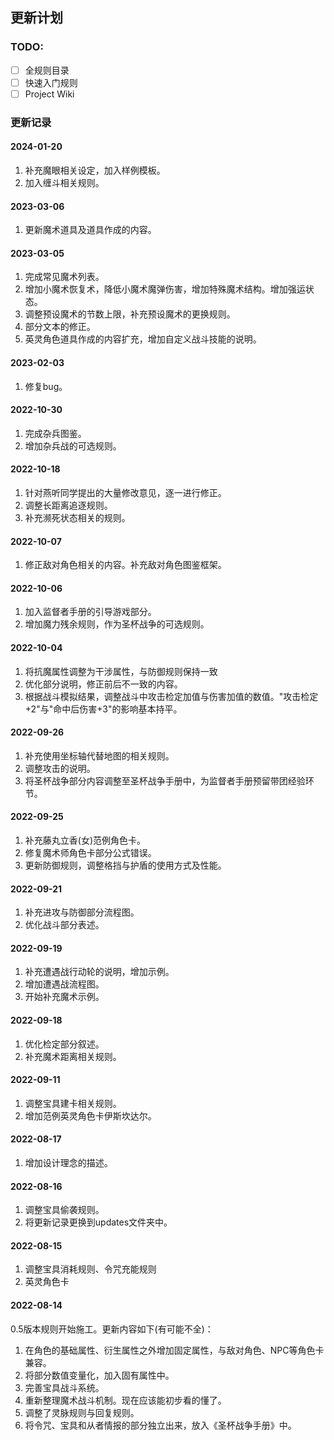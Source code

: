 ## 更新计划

### TODO:

- [ ] 全规则目录
- [ ] 快速入门规则
- [ ] Project Wiki

### 更新记录

#### 2024-01-20

1. 补充魔眼相关设定，加入样例模板。
2. 加入缠斗相关规则。

#### 2023-03-06

1. 更新魔术道具及道具作成的内容。

#### 2023-03-05

1. 完成常见魔术列表。
2. 增加小魔术恢复术，降低小魔术魔弹伤害，增加特殊魔术结构。增加强运状态。
3. 调整预设魔术的节数上限，补充预设魔术的更换规则。
4. 部分文本的修正。
5. 英灵角色道具作成的内容扩充，增加自定义战斗技能的说明。

#### 2023-02-03

1. 修复bug。

#### 2022-10-30

1. 完成杂兵图鉴。
2. 增加杂兵战的可选规则。

#### 2022-10-18

1. 针对燕听同学提出的大量修改意见，逐一进行修正。
2. 调整长距离追逐规则。
3. 补充濒死状态相关的规则。

#### 2022-10-07

1. 修正敌对角色相关的内容。补充敌对角色图鉴框架。

#### 2022-10-06

1. 加入监督者手册的引导游戏部分。
2. 增加魔力残余规则，作为圣杯战争的可选规则。

#### 2022-10-04

1. 将抗魔属性调整为干涉属性，与防御规则保持一致
2. 优化部分说明，修正前后不一致的内容。
3. 根据战斗模拟结果，调整战斗中攻击检定加值与伤害加值的数值。"攻击检定+2"与"命中后伤害+3"的影响基本持平。

#### 2022-09-26

1. 补充使用坐标轴代替地图的相关规则。
2. 调整攻击的说明。
3. 将圣杯战争部分内容调整至圣杯战争手册中，为监督者手册预留带团经验环节。

#### 2022-09-25

1. 补充藤丸立香(女)范例角色卡。
2. 修复魔术师角色卡部分公式错误。
3. 更新防御规则，调整格挡与护盾的使用方式及性能。

#### 2022-09-21

1. 补充进攻与防御部分流程图。
2. 优化战斗部分表述。

#### 2022-09-19

1. 补充遭遇战行动轮的说明，增加示例。
2. 增加遭遇战流程图。
3. 开始补充魔术示例。

#### 2022-09-18

1. 优化检定部分叙述。
2. 补充魔术距离相关规则。

#### 2022-09-11

1. 调整宝具建卡相关规则。
2. 增加范例英灵角色卡伊斯坎达尔。

#### 2022-08-17

1. 增加设计理念的描述。

#### 2022-08-16

1. 调整宝具偷袭规则。
2. 将更新记录更换到updates文件夹中。

#### 2022-08-15

1. 调整宝具消耗规则、令咒充能规则
2. 英灵角色卡

#### 2022-08-14

0.5版本规则开始施工。更新内容如下(有可能不全)：

1. 在角色的基础属性、衍生属性之外增加固定属性，与敌对角色、NPC等角色卡兼容。
2. 将部分数值变量化，加入固有属性中。
3. 完善宝具战斗系统。
4. 重新整理魔术战斗机制。现在应该能初步看的懂了。
5. 调整了灵脉规则与回复规则。
6. 将令咒、宝具和从者情报的部分独立出来，放入《圣杯战争手册》中。

